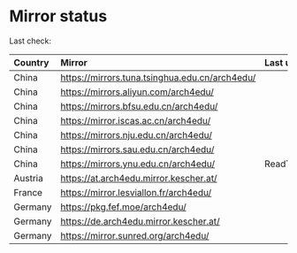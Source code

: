 <script src="./time.js"></script>
# Mirror status
Last check: <script type="text/javascript">localize(1685013264.0214663);</script>

|Country|Mirror|Last update|
|:------|:-----|:----------|
|China|https://mirrors.tuna.tsinghua.edu.cn/arch4edu/|<script type="text/javascript">localize(1684996333);</script>|
|China|https://mirrors.aliyun.com/arch4edu/|<script type="text/javascript">localize(1684953140);</script>|
|China|https://mirrors.bfsu.edu.cn/arch4edu/|<script type="text/javascript">localize(1684953140);</script>|
|China|https://mirror.iscas.ac.cn/arch4edu/|<script type="text/javascript">localize(1684996333);</script>|
|China|https://mirrors.nju.edu.cn/arch4edu/|<script type="text/javascript">localize(1684953140);</script>|
|China|https://mirrors.sau.edu.cn/arch4edu/|<script type="text/javascript">localize(1673850842);</script>|
|China|https://mirrors.ynu.edu.cn/arch4edu/|ReadTimeout|
|Austria|https://at.arch4edu.mirror.kescher.at/|<script type="text/javascript">localize(1684953140);</script>|
|France|https://mirror.lesviallon.fr/arch4edu/|<script type="text/javascript">localize(1684953140);</script>|
|Germany|https://pkg.fef.moe/arch4edu/|<script type="text/javascript">localize(1684953140);</script>|
|Germany|https://de.arch4edu.mirror.kescher.at/|<script type="text/javascript">localize(1684953140);</script>|
|Germany|https://mirror.sunred.org/arch4edu/|<script type="text/javascript">localize(1684953140);</script>|

<script src="./tablefilter/tablefilter.js"></script>
<script src="./table.js"></script>